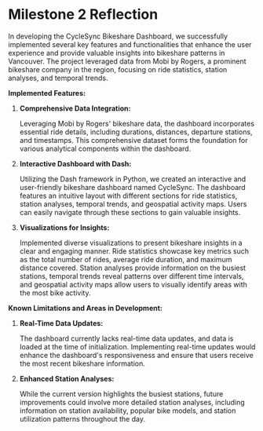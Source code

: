 # Milestone 2 Reflection

In developing the CycleSync Bikeshare Dashboard, we successfully implemented several key features and functionalities that enhance the user experience and provide valuable insights into bikeshare patterns in Vancouver. The project leveraged data from Mobi by Rogers, a prominent bikeshare company in the region, focusing on ride statistics, station analyses, and temporal trends.

**Implemented Features:**

   1. **Comprehensive Data Integration:**

      Leveraging Mobi by Rogers' bikeshare data, the dashboard incorporates essential ride details, including durations, distances, departure stations, and timestamps. This comprehensive dataset forms the foundation for various analytical components within the dashboard.

   2. **Interactive Dashboard with Dash:**

      Utilizing the Dash framework in Python, we created an interactive and user-friendly bikeshare dashboard named CycleSync. The dashboard features an intuitive layout with different sections for ride statistics, station analyses, temporal trends, and geospatial activity maps. Users can easily navigate through these sections to gain valuable insights.

   3. **Visualizations for Insights:**

      Implemented diverse visualizations to present bikeshare insights in a clear and engaging manner. Ride statistics showcase key metrics such as the total number of rides, average ride duration, and maximum distance covered. Station analyses provide information on the busiest stations, temporal trends reveal patterns over different time intervals, and geospatial activity maps allow users to visually identify areas with the most bike activity.

**Known Limitations and Areas in Development:**

   1. **Real-Time Data Updates:**

      The dashboard currently lacks real-time data updates, and data is loaded at the time of initialization. Implementing real-time updates would enhance the dashboard's responsiveness and ensure that users receive the most recent bikeshare information.

   2. **Enhanced Station Analyses:**

      While the current version highlights the busiest stations, future improvements could involve more detailed station analyses, including information on station availability, popular bike models, and station utilization patterns throughout the day.
